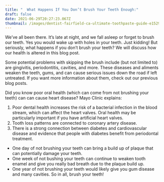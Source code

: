 ```yaml
---
title: "  What Happens If You Don’t Brush Your Teeth Enough:"
draft: false
date: 2021-06-29T20:27:23.067Z
thumbnail: /images/dentist-fairfield-ca-ultimate-toothpaste-guide-e1529513653942.jpeg
---
```

 We’ve all been there. It’s late at night, and we fall asleep or forget to brush our teeth. Yes you would wake up with holes in your teeth. Just kidding! But seriously, what happens if you don’t brush your teeth? We will discuss how our health is altered in this blog post. 

Some potential problems with skipping the brush include (but not limited to) are gingivitis, periodontitis, cavities, and more. These diseases and aliments weaken the teeth, gums, and can cause serious issues down the road if left untreated. If you want more information about them, check out our previous blog posts. 

Did you know poor oral health (which can come from not brushing your teeth) can can cause heart disease?  Mayo Clinic explains:

1. Poor dental health increases the risk of a bacterial infection in the blood stream, which can affect the heart valves. Oral health may be particularly important if you have artificial heart valves. 
2. Tooth loss patterns are connected to coronary artery disease.
3. There is a strong connection between diabetes and cardiovascular disease and evidence that people with diabetes benefit from periodontal treatment.

* One day of not brushing your teeth can bring a build up of plaque that can potentially damage your teeth. 
* One week of not bushing your teeth can continue to weaken tooth enamel and give you really bad breath due to the plaque build up. 
* One year of not brushing your teeth would likely give you gum disease and many cavities.  So in all, brush your teeth!